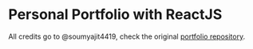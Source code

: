 # Personal Portfolio with ReactJS


All credits go to @soumyajit4419, check the original [portfolio repository](https://github.com/soumyajit4419/Portfolio).

